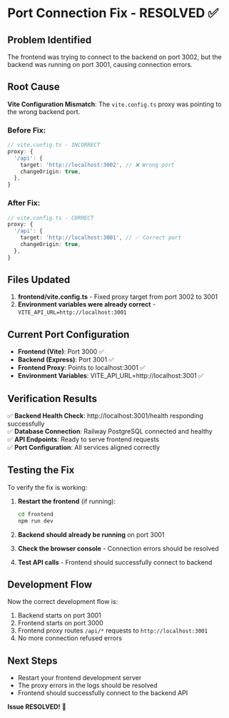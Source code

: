 # Port Connection Fix - RESOLVED ✅

## Problem Identified
The frontend was trying to connect to the backend on port 3002, but the backend was running on port 3001, causing connection errors.

## Root Cause
**Vite Configuration Mismatch**: The `vite.config.ts` proxy was pointing to the wrong backend port.

### Before Fix:
```typescript
// vite.config.ts - INCORRECT
proxy: {
  '/api': {
    target: 'http://localhost:3002', // ❌ Wrong port
    changeOrigin: true,
  },
}
```

### After Fix:
```typescript
// vite.config.ts - CORRECT
proxy: {
  '/api': {
    target: 'http://localhost:3001', // ✅ Correct port
    changeOrigin: true,
  },
}
```

## Files Updated
1. **frontend/vite.config.ts** - Fixed proxy target from port 3002 to 3001
2. **Environment variables were already correct** - `VITE_API_URL=http://localhost:3001`

## Current Port Configuration
- **Frontend (Vite)**: Port 3000 ✅
- **Backend (Express)**: Port 3001 ✅
- **Frontend Proxy**: Points to localhost:3001 ✅
- **Environment Variables**: VITE_API_URL=http://localhost:3001 ✅

## Verification Results
✅ **Backend Health Check**: http://localhost:3001/health responding successfully  
✅ **Database Connection**: Railway PostgreSQL connected and healthy  
✅ **API Endpoints**: Ready to serve frontend requests  
✅ **Port Configuration**: All services aligned correctly  

## Testing the Fix
To verify the fix is working:

1. **Restart the frontend** (if running):
   ```bash
   cd frontend
   npm run dev
   ```

2. **Backend should already be running** on port 3001

3. **Check the browser console** - Connection errors should be resolved

4. **Test API calls** - Frontend should successfully connect to backend

## Development Flow
Now the correct development flow is:
1. Backend starts on port 3001
2. Frontend starts on port 3000
3. Frontend proxy routes `/api/*` requests to `http://localhost:3001`
4. No more connection refused errors

## Next Steps
- Restart your frontend development server
- The proxy errors in the logs should be resolved
- Frontend should successfully connect to the backend API

**Issue RESOLVED!** 🎉